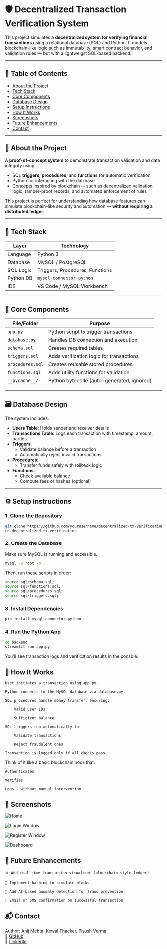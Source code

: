 # 🛡️ Decentralized Transaction Verification System

This project simulates a **decentralized system for verifying financial transactions** using a relational database (SQL) and Python. It models blockchain-like logic such as immutability, smart contract behavior, and validation rules — but with a lightweight SQL-based backend.

---

## 📌 Table of Contents

- [About the Project](#-about-the-project)
- [Tech Stack](#-tech-stack)
- [Core Components](#-core-components)
- [Database Design](#-database-design)
- [Setup Instructions](#-setup-instructions)
- [How It Works](#-how-it-works)
- [Screenshots](#-screenshots)
- [Future Enhancements](#-future-enhancements)
- [Contact](#-contact)

---

## 🧠 About the Project

A **proof-of-concept system** to demonstrate transaction validation and data integrity using:

- SQL **triggers**, **procedures**, and **functions** for automatic verification
- Python for interacting with the database
- Concepts inspired by blockchain — such as decentralized validation logic, tamper-proof records, and automated enforcement of rules

This project is perfect for understanding how database features can simulate blockchain-like security and automation — **without requiring a distributed ledger**.

---

## 🧰 Tech Stack

| Layer      | Technology               |
|-----------|---------------------------|
| Language   | Python 3                 |
| Database   | MySQL / PostgreSQL       |
| SQL Logic  | Triggers, Procedures, Functions |
| Python DB | `mysql-connector-python` |
| IDE        | VS Code / MySQL Workbench |

---

## 🧩 Core Components

| File/Folder        | Purpose |
|--------------------|---------|
| `app.py`           | Python script to trigger transactions |
| `database.py`      | Handles DB connection and execution |
| `schema.sql`       | Creates required tables |
| `triggers.sql`     | Adds verification logic for transactions |
| `procedures.sql`   | Creates reusable stored procedures |
| `functions.sql`    | Adds utility functions for validation |
| `__pycache__/`     | Python bytecode (auto-generated, ignored) |

---

## 🗃️ Database Design

The system includes:

- **Users Table**: Holds sender and receiver details
- **Transactions Table**: Logs each transaction with timestamp, amount, parties
- **Triggers**:
  - Validate balance before a transaction
  - Automatically reject invalid transactions
- **Procedures**:
  - Transfer funds safely with rollback logic
- **Functions**:
  - Check available balance
  - Compute fees or hashes (optional)

---

## ⚙️ Setup Instructions

### 1. Clone the Repository

```bash
git clone https://github.com/yourusername/decentralized-tx-verification.git
cd decentralized-tx-verification
```

### 2. Create the Database
Make sure MySQL is running and accessible.

```bash
mysql -u root -p
```

Then, run these scripts in order:

```bash
source sql/schema.sql;
source sql/functions.sql;
source sql/procedures.sql;
source sql/triggers.sql;
```

### 3. Install Dependencies

```bash
pip install mysql-connector-python
```

### 4. Run the Python App

```bash
cd backend
streamlit run app.py
```

You’ll see transaction logs and verification results in the console.

## 🧪 How It Works

    User initiates a transaction using app.py.

    Python connects to the MySQL database via database.py.

    SQL procedures handle money transfer, ensuring:

        Valid user IDs

        Sufficient balance

    SQL triggers run automatically to:

        Validate transactions

        Reject fraudulent ones

    Transaction is logged only if all checks pass.

Think of it like a basic blockchain node that:

    Authenticates

    Verifies

    Logs — without manual intervention

## 📸 Screenshots

![Home](assets/home.png)

![Login Window](assets/login.png)

![Register Window](assets/register.png)

![Dashboard](assets/dashboard.png)

## 🔮 Future Enhancements

    📊 Add real-time transaction visualizer (blockchain-style ledger)

    🔏 Implement hashing to simulate blocks

    🧠 Add AI-based anomaly detection for fraud prevention

    📩 Email or SMS confirmation on successful transaction

## 📬 Contact

Author: Anij Mehta, Kewal Thacker, Piyush Verma<br>
🔗 [GitHub](https://github.com/anij-mehta)<br>
🔗 [LinkedIn](www.linkedin.com/in/anij-mehta)
